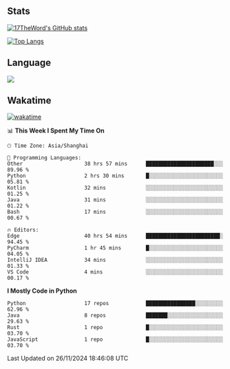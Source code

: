 ## Stats

[![17TheWord's GitHub stats](https://github-readme-stats.vercel.app/api?username=17TheWord&count_private=true&show_icons=true)](https://github.com/anuraghazra/github-readme-stats)

[![Top Langs](https://github-readme-stats.vercel.app/api/top-langs/?username=17TheWord&layout=compact&hide=html)](https://github.com/anuraghazra/github-readme-stats)

## Language

<img align="center" src="https://github-readme-stats-theword.vercel.app/api/wakatime?username=559772f0-9c03-4114-9e11-1b4b8b998e10&layout=compact&theme=dracula&hide_border=true">

## Wakatime

[![wakatime](https://wakatime.com/badge/user/559772f0-9c03-4114-9e11-1b4b8b998e10.svg)](https://wakatime.com/@559772f0-9c03-4114-9e11-1b4b8b998e10)

<!--START_SECTION:waka-->
📊 **This Week I Spent My Time On** 

```text
🕑︎ Time Zone: Asia/Shanghai

💬 Programming Languages: 
Other                    38 hrs 57 mins      ██████████████████████░░░   89.96 % 
Python                   2 hrs 30 mins       █░░░░░░░░░░░░░░░░░░░░░░░░   05.81 % 
Kotlin                   32 mins             ░░░░░░░░░░░░░░░░░░░░░░░░░   01.25 % 
Java                     31 mins             ░░░░░░░░░░░░░░░░░░░░░░░░░   01.22 % 
Bash                     17 mins             ░░░░░░░░░░░░░░░░░░░░░░░░░   00.67 % 

🔥 Editors: 
Edge                     40 hrs 54 mins      ████████████████████████░   94.45 % 
PyCharm                  1 hr 45 mins        █░░░░░░░░░░░░░░░░░░░░░░░░   04.05 % 
IntelliJ IDEA            34 mins             ░░░░░░░░░░░░░░░░░░░░░░░░░   01.33 % 
VS Code                  4 mins              ░░░░░░░░░░░░░░░░░░░░░░░░░   00.17 % 
```

**I Mostly Code in Python** 

```text
Python                   17 repos            ████████████████░░░░░░░░░   62.96 % 
Java                     8 repos             ███████░░░░░░░░░░░░░░░░░░   29.63 % 
Rust                     1 repo              █░░░░░░░░░░░░░░░░░░░░░░░░   03.70 % 
JavaScript               1 repo              █░░░░░░░░░░░░░░░░░░░░░░░░   03.70 % 
```




 Last Updated on 26/11/2024 18:46:08 UTC
<!--END_SECTION:waka-->
